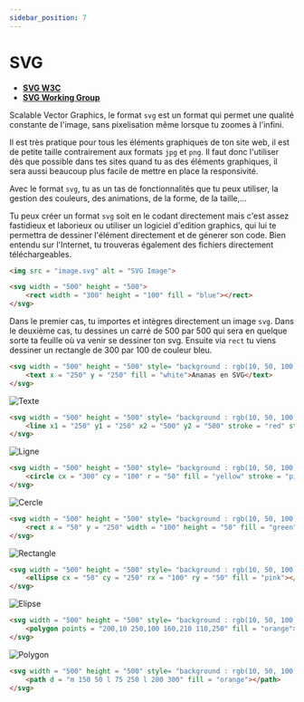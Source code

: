 ```yaml
---
sidebar_position: 7
---
```


# SVG

* [**SVG W3C**](https://www.w3.org/Graphics/SVG/)
* [**SVG Working Group**](https://svgwg.org)

Scalable Vector Graphics, le format `svg` est un format qui permet une qualité constante de l'image, sans pixelisation même lorsque tu zoomes à l'infini.
 
Il est très pratique pour tous les éléments graphiques de ton site web, il est de petite taille contrairement aux formats `jpg` et `png`. Il faut donc l'utiliser dès que possible dans tes sites quand tu as des éléments graphiques, il sera aussi beaucoup plus facile de mettre en place la responsivité.

Avec le format `svg`, tu as un tas de fonctionnalités que tu peux utiliser, la gestion des couleurs, des animations, de la forme, de la taille,...

Tu peux créer un format `svg` soit en le codant directement mais c'est assez fastidieux et laborieux ou utiliser un logiciel d'edition graphics, qui lui te permettra de dessiner l'élément directement et de génerer son code. Bien entendu sur l'Internet, tu trouveras également des fichiers directement téléchargeables. 

```html title="Tu peux mettre une image svg ou coder directement ton svg"
<img src = "image.svg" alt = "SVG Image">

<svg width = "500" height = "500">
    <rect width = "300" height = "100" fill = "blue"></rect>
</svg>    
```
Dans le premier cas, tu importes et intègres directement un image `svg`.
Dans le deuxième cas, tu dessines un carré de 500 par 500 qui sera en quelque sorte ta feuille où va venir se dessiner ton svg. Ensuite via `rect` tu viens dessiner un rectangle de 300 par 100 de couleur bleu.

```html title="Tu vas ici créer un texte blanc en svg sur un fond bleu "
<svg width = "500" height = "500" style= "background : rgb(10, 50, 100)">
    <text x = "250" y = "250" fill = "white">Ananas en SVG</text>
</svg>    
```
![Texte](/img/tutorial/texte.png)

```html title="Tu vas ici tracer une ligne rouge sur un fond bleu "
<svg width = "500" height = "500" style= "background : rgb(10, 50, 100)">
    <line x1 = "250" y1 = "250" x2 = "500" y2 = "500" stroke = "red" stroke-width = "5">
</svg>    
```
![Ligne](/img/tutorial/line.png)

```html title="Tu vas ici dessiner un cercle jaune sur un fond bleu "
<svg width = "500" height = "500" style= "background : rgb(10, 50, 100)">
    <circle cx = "300" cy = "100" r = "50" fill = "yellow" stroke = "pink" stroke-width = "5"></circle>
</svg>    
```
![Cercle](/img/tutorial/circle.png)

```html title="Tu vas ici dessiner un rectangle vert sur un fond bleu "
<svg width = "500" height = "500" style= "background : rgb(10, 50, 100)">
    <rect x = "50" y = "250" width = "100" height = "50" fill = "green"></rect>
</svg>    
```
![Rectangle](/img/tutorial/recta.png)

```html title="Tu vas ici dessiner une ellipse rose sur un fond bleu "
<svg width = "500" height = "500" style= "background : rgb(10, 50, 100)">
    <ellipse cx = "50" cy = "250" rx = "100" ry = "50" fill = "pink"></ellipse>
</svg>    
```
![Elipse](/img/tutorial/elipse.png)

```html title="Tu vas ici dessiner un polygone orange sur un fond bleu "
<svg width = "500" height = "500" style= "background : rgb(10, 50, 100)">
    <polygon points = "200,10 250,100 160,210 110,250" fill = "orange"></polygon>
</svg>    
```
![Polygon](/img/tutorial/polygon.png)

```html title="Tu vas ici créer un chemin - un dessin plûme en orange sur un fond bleu "
<svg width = "500" height = "500" style= "background : rgb(10, 50, 100)">
    <path d = "m 150 50 l 75 250 l 200 300" fill = "orange"></path>
</svg>